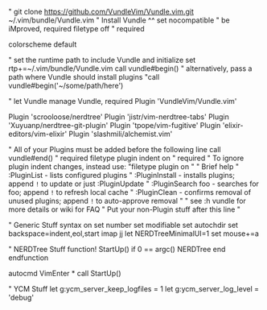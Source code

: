 " git clone https://github.com/VundleVim/Vundle.vim.git ~/.vim/bundle/Vundle.vim
" Install Vundle ^^
set nocompatible              " be iMproved, required
filetype off                  " required

colorscheme default

" set the runtime path to include Vundle and initialize
set rtp+=~/.vim/bundle/Vundle.vim
call vundle#begin()
" alternatively, pass a path where Vundle should install plugins
"call vundle#begin('~/some/path/here')

" let Vundle manage Vundle, required
Plugin 'VundleVim/Vundle.vim'

Plugin 'scrooloose/nerdtree'
Plugin 'jistr/vim-nerdtree-tabs'
Plugin 'Xuyuanp/nerdtree-git-plugin'
Plugin 'tpope/vim-fugitive'
Plugin 'elixir-editors/vim-elixir'
Plugin 'slashmili/alchemist.vim'

" All of your Plugins must be added before the following line
call vundle#end()            " required
filetype plugin indent on    " required
" To ignore plugin indent changes, instead use:
"filetype plugin on
"
" Brief help
" :PluginList       - lists configured plugins
" :PluginInstall    - installs plugins; append `!` to update or just :PluginUpdate
" :PluginSearch foo - searches for foo; append `!` to refresh local cache
" :PluginClean      - confirms removal of unused plugins; append `!` to auto-approve removal
"
" see :h vundle for more details or wiki for FAQ
" Put your non-Plugin stuff after this line
"

" Generic Stuff
syntax on
set number 
set modifiable
set autochdir
set backspace=indent,eol,start
imap jj <Esc>
let NERDTreeMinimalUI=1
set mouse+=a

" NERDTree Stuff
function! StartUp()
    if 0 == argc()
        NERDTree
    end
endfunction

autocmd VimEnter * call StartUp()

" YCM Stuff
let g:ycm_server_keep_logfiles = 1
let g:ycm_server_log_level = 'debug'
